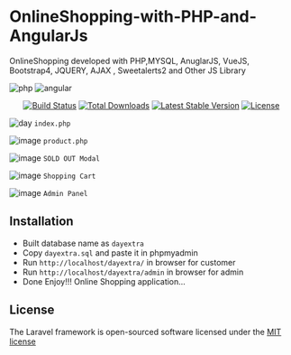 # OnlineShopping-with-PHP-and-AngularJs
OnlineShopping developed with PHP,MYSQL, AnuglarJS, VueJS, Bootstrap4,  JQUERY, AJAX , Sweetalerts2 and Other JS Library


 ![php](https://user-images.githubusercontent.com/29988949/57095385-91af7e80-6cc7-11e9-9187-9a8d1e2127be.png)
 ![angular](https://user-images.githubusercontent.com/29988949/57095401-9d9b4080-6cc7-11e9-8c87-f303c3bdcdb5.png)


<p align="center">
<a href="https://travis-ci.org/laravel/framework"><img src="https://travis-ci.org/laravel/framework.svg" alt="Build Status"></a>
<a href="https://packagist.org/packages/laravel/framework"><img src="https://poser.pugx.org/laravel/framework/d/total.svg" alt="Total Downloads"></a>
<a href="https://packagist.org/packages/laravel/framework"><img src="https://poser.pugx.org/laravel/framework/v/stable.svg" alt="Latest Stable Version"></a>
<a href="https://packagist.org/packages/laravel/framework"><img src="https://poser.pugx.org/laravel/framework/license.svg" alt="License"></a>

</p>

![day](https://user-images.githubusercontent.com/29988949/57095418-a68c1200-6cc7-11e9-8c1e-c581c6a362a7.PNG)
`index.php`

![image](https://user-images.githubusercontent.com/29988949/57096124-54e48700-6cc9-11e9-8f3c-c52441975fe3.png)
`product.php`

![image](https://user-images.githubusercontent.com/29988949/57096550-6e3a0300-6cca-11e9-9dc7-8adf6077509f.png)
`SOLD OUT Modal`

![image](https://user-images.githubusercontent.com/29988949/57097017-75154580-6ccb-11e9-9c1a-c0811c6e3cff.png)
`Shopping Cart`

![image](https://user-images.githubusercontent.com/29988949/57096349-e8b65300-6cc9-11e9-8f9b-a1fe64e2c156.png)
`Admin Panel`


## Installation
 - Built database name as `dayextra`
 - Copy `dayextra.sql` and paste it in phpmyadmin
 - Run `http://localhost/dayextra/` in browser for customer
 - Run `http://localhost/dayextra/admin` in browser for admin
 - Done Enjoy!!! Online Shopping application...
  

## License

The Laravel framework is open-sourced software licensed under the [MIT license](https://opensource.org/licenses/MIT)
